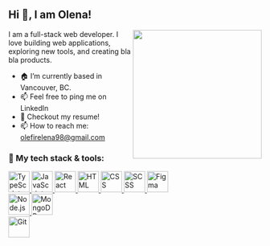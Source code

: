## Hi 👋, I am Olena!

<img align="right" src="https://github.com/alefirr/alefirr/assets/110906154/5d0df891-545c-4626-969f-99262701d858" width="256" />

I am a full-stack web developer. I love building web applications, exploring new tools, and creating bla bla products.

- 🏠 I’m currently based in Vancouver, BC.
- 📫 Feel free to ping me on LinkedIn
- 📝 Checkout my resume!
- 📫 How to reach me: olefirelena98@gmail.com


### 🔨 My tech stack & tools:

<a href="https://www.typescriptlang.org/" target="_blank">
  <img alt="TypeScript" height="42px" src="https://github.com/alefirr/alefirr/assets/110906154/67c1145e-458e-4b97-882f-0b276026ea0f">
</a>
<a href="https://developer.mozilla.org/en-US/docs/Web/JavaScript" target="_blank">
  <img alt="JavaScript" height="42px" src="https://github.com/alefirr/alefirr/assets/110906154/88e6cf0e-3077-405f-9e3c-0d37d617b738">
</a>
<a href="https://reactjs.org/" target="_blank">
  <img alt="React" height="42px" src="https://github.com/alefirr/alefirr/assets/110906154/fc45284f-48ae-4c81-8b46-f96b4992567f">
</a>
<a href="https://developer.mozilla.org/en-US/docs/Web/HTML" target="_blank">
  <img alt="HTML" height="42px" src="https://github.com/alefirr/alefirr/assets/110906154/52516ac0-2fbd-4883-9da0-fe3564e9bdad">
</a>
<a href="https://developer.mozilla.org/en-US/docs/Web/CSS" target="_blank">
  <img alt="CSS" height="42px" src="https://github.com/alefirr/alefirr/assets/110906154/124039c6-c948-49d1-aedc-699a906be238">
</a>
<a href="https://sass-lang.com/" target="_blank">
  <img alt="SCSS" height="42px" src="https://github.com/alefirr/alefirr/assets/110906154/40f23109-06ea-4556-8cf5-e392ce367eba">
</a>
<a href="https://www.figma.com/" target="_blank">
  <img alt="Figma" height="42px" src="https://github.com/alefirr/alefirr/assets/110906154/3ad86eb4-4504-4192-9426-dc0e70d25a91">
</a>
<br>
<a href="https://nodejs.org/" target="_blank">
  <img alt="Node.js" height="42px" src="https://github.com/alefirr/alefirr/assets/110906154/599cebbe-71ab-49fd-95cd-9b807565862c">
</a>
<a href="https://www.mongodb.com/" target="_blank">
  <img alt="MongoDB" height="42px" src="https://github.com/alefirr/alefirr/assets/110906154/f7bbd8ff-8fb6-4a26-a803-29fef4906e54">
</a>
<br>
<a href="https://git-scm.com/" target="_blank">
  <img alt="Git" height="42px" src="https://github.com/alefirr/alefirr/assets/110906154/59a57576-815f-40e9-9232-066005cef4bb">
</a>
<br>

